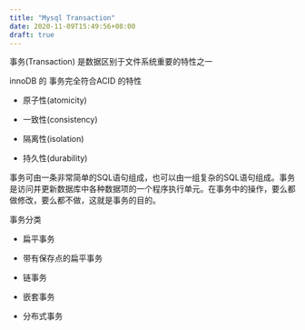 ```yaml
---
title: "Mysql Transaction"
date: 2020-11-09T15:49:56+08:00
draft: true
---
```


事务(Transaction) 是数据区别于文件系统重要的特性之一

innoDB 的 事务完全符合ACID 的特性

- 原子性(atomicity)

- 一致性(consistency)

- 隔离性(isolation)

- 持久性(durability)


事务可由一条非常简单的SQL语句组成，也可以由一组复杂的SQL语句组成。事务是访问并更新数据库中各种数据项的一个程序执行单元。在事务中的操作，要么都做修改，要么都不做，这就是事务的目的。


事务分类

- 扁平事务

- 带有保存点的扁平事务

- 链事务

- 嵌套事务

- 分布式事务